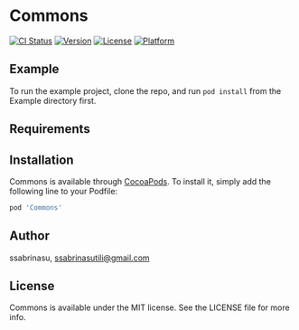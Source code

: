 # Commons

[![CI Status](https://img.shields.io/travis/ssabrinasu/Commons.svg?style=flat)](https://travis-ci.org/ssabrinasu/Commons)
[![Version](https://img.shields.io/cocoapods/v/Commons.svg?style=flat)](https://cocoapods.org/pods/Commons)
[![License](https://img.shields.io/cocoapods/l/Commons.svg?style=flat)](https://cocoapods.org/pods/Commons)
[![Platform](https://img.shields.io/cocoapods/p/Commons.svg?style=flat)](https://cocoapods.org/pods/Commons)

## Example

To run the example project, clone the repo, and run `pod install` from the Example directory first.

## Requirements

## Installation

Commons is available through [CocoaPods](https://cocoapods.org). To install
it, simply add the following line to your Podfile:

```ruby
pod 'Commons'
```

## Author

ssabrinasu, ssabrinasutili@gmail.com

## License

Commons is available under the MIT license. See the LICENSE file for more info.
